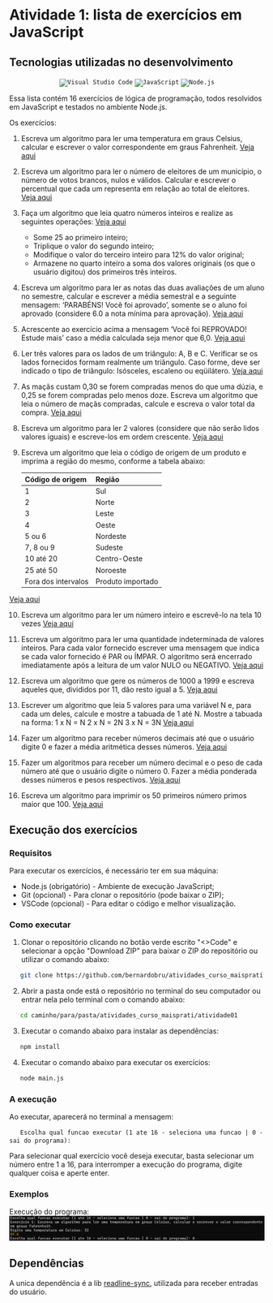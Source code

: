 # Atividade 1: lista de exercícios em JavaScript

## Tecnologias utilizadas no desenvolvimento
<div align="center">
	<code><img width="50" src="https://user-images.githubusercontent.com/25181517/192108891-d86b6220-e232-423a-bf5f-90903e6887c3.png" alt="Visual Studio Code" title="Visual Studio Code"/></code>
	<code><img width="50" src="https://user-images.githubusercontent.com/25181517/117447155-6a868a00-af3d-11eb-9cfe-245df15c9f3f.png" alt="JavaScript" title="JavaScript"/></code>
	<code><img width="50" src="https://user-images.githubusercontent.com/25181517/183568594-85e280a7-0d7e-4d1a-9028-c8c2209e073c.png" alt="Node.js" title="Node.js"/></code>
</div>

Essa lista contém 16 exercícios de lógica de programação, todos resolvidos em JavaScript e testados no ambiente Node.js.

Os exercícios:

1. Escreva um algoritmo para ler uma temperatura em graus Celsius, calcular e escrever o valor correspondente em graus Fahrenheit.
[Veja aqui](https://github.com/bernardobru/atividades_curso_maisprati/blob/main/atividade01/exercicios/01_celsiusToFahrenheit.js)
2. Escreva um algoritmo para ler o número de eleitores de um município, o número de votos brancos, nulos e válidos. Calcular e escrever o percentual que cada um representa em relação ao total de eleitores.
[Veja aqui](https://github.com/bernardobru/atividades_curso_maisprati/blob/main/atividade01/exercicios/02_getPorcentageOfVotes.js)

3. Faça um algoritmo que leia quatro números inteiros e realize as seguintes operações:
[Veja aqui](https://github.com/bernardobru/atividades_curso_maisprati/blob/main/atividade01/exercicios/03_mathOperationsOnFourIntegers.js)
   - Some 25 ao primeiro inteiro;
   - Triplique o valor do segundo inteiro;
   - Modifique o valor do terceiro inteiro para 12% do valor original;
   - Armazene no quarto inteiro a soma dos valores originais (os que o usuário digitou) dos primeiros três inteiros.



4. Escreva um algoritmo para ler as notas das duas avaliações de um aluno no semestre, calcular e escrever a média semestral e a seguinte mensagem: ‘PARABÉNS! Você foi aprovado’, somente se o aluno foi aprovado (considere 6.0 a nota mínima para aprovação).
[Veja aqui](https://github.com/bernardobru/atividades_curso_maisprati/blob/main/atividade01/exercicios/04_arithmeticAverageWithoutElse.js)

5. Acrescente ao exercício acima a mensagem ‘Você foi REPROVADO! Estude mais’ caso a
   média calculada seja menor que 6,0.
[Veja aqui](https://github.com/bernardobru/atividades_curso_maisprati/blob/main/atividade01/exercicios/05_arithmeticAverageWithElse.js)

6. Ler três valores para os lados de um triângulo: A, B e C. Verificar se os lados fornecidos formam realmente um triângulo. Caso forme, deve ser indicado o tipo de triângulo: Isósceles, escaleno ou eqüilátero.
[Veja aqui](https://github.com/bernardobru/atividades_curso_maisprati/blob/main/atividade01/exercicios/06_verifyTriangle.js)

7. As maçãs custam 0,30 se forem compradas menos do que uma dúzia, e 0,25 se forem compradas pelo menos doze. Escreva um algoritmo que leia o número de maçãs compradas, calcule e escreva o valor total da compra.
[Veja aqui](https://github.com/bernardobru/atividades_curso_maisprati/blob/main/atividade01/exercicios/07_getApplePricesOf.js)

8. Escreva um algoritmo para ler 2 valores (considere que não serão lidos valores iguais) e escreve-los em ordem crescente.
[Veja aqui](https://github.com/bernardobru/atividades_curso_maisprati/blob/main/atividade01/exercicios/08_orderByAscending.js)

9. Escreva um algoritmo que leia o código de origem de um produto e imprima a região do mesmo, conforme a tabela abaixo:

   | Código de origem    | Região             |
   | ------------------- | ----------------- |
   | 1                   | Sul               |
   | 2                   | Norte             |
   | 3                   | Leste             |
   | 4                   | Oeste             |
   | 5 ou 6              | Nordeste          |
   | 7, 8 ou 9           | Sudeste           |
   | 10 até 20           | Centro-Oeste      |
   | 25 até 50           | Noroeste          |
   | Fora dos intervalos | Produto importado |
[Veja aqui](https://github.com/bernardobru/atividades_curso_maisprati/blob/main/atividade01/exercicios/09_getRegion.js)

10. Escreva um algoritmo para ler um número inteiro e escrevê-lo na tela 10 vezes
[Veja aqui](https://github.com/bernardobru/atividades_curso_maisprati/blob/main/atividade01/exercicios/10_printIntegerTenTimes.js)

11. Escreva um algoritmo para ler uma quantidade indeterminada de valores inteiros. Para cada valor fornecido escrever uma mensagem que indica se cada valor fornecido é PAR ou ÍMPAR. O algoritmo será encerrado imediatamente após a leitura de um valor NULO ou NEGATIVO.
[Veja aqui](https://github.com/bernardobru/atividades_curso_maisprati/blob/main/atividade01/exercicios/11_idOddOrEven.js)

12. Escreva um algoritmo que gere os números de 1000 a 1999 e escreva aqueles que, divididos por 11, dão resto igual a 5.
[Veja aqui](https://github.com/bernardobru/atividades_curso_maisprati/blob/main/atividade01/exercicios/12_getNumbersDividedByElevenWithRemainderFive.js)

13. Escrever um algoritmo que leia 5 valores para uma variável N e, para cada um deles, calcule e mostre a tabuada de 1 até N. Mostre a tabuada na forma:
1 x N = N
2 x N = 2N
3 x N = 3N
[Veja aqui](https://github.com/bernardobru/atividades_curso_maisprati/blob/main/atividade01/exercicios/13_getTableOf.js)

14. Fazer um algoritmo para receber números decimais até que o usuário digite 0 e fazer a média aritmética desses números.
[Veja aqui](https://github.com/bernardobru/atividades_curso_maisprati/blob/main/atividade01/exercicios/14_getArithmeticAverage.js)

15. Fazer um algoritmos para receber um número decimal e o peso de cada número até que o usuário digite o número 0. Fazer a média ponderada desses números e pesos respectivos.
[Veja aqui](https://github.com/bernardobru/atividades_curso_maisprati/blob/main/atividade01/exercicios/15_getWeightedAverage.js)

16. Escreva um algoritmo para imprimir os 50 primeiros número primos maior que 100.
[Veja aqui](https://github.com/bernardobru/atividades_curso_maisprati/blob/main/atividade01/exercicios/16_fifthyPrimesGreaterThenOneHundred.js)
## Execução dos exercícios

### Requisitos
Para executar os exercícios, é necessário ter em sua máquina: 
- Node.js (obrigatório) - Ambiente de execução JavaScript;
- Git (opcional) - Para clonar o repositório (pode baixar o ZIP);
- VSCode (opcional) - Para editar o código e melhor visualização.

### Como executar
1. Clonar o repositório clicando no botão verde escrito "<>Code" e selecionar a opção "Download ZIP" para baixar o ZIP do repositório ou utilizar o comando abaixo:
```bash
   git clone https://github.com/bernardobru/atividades_curso_maisprati.git
```
2. Abrir a pasta onde está o repositório no terminal do seu computador ou entrar nela pelo terminal com o comando abaixo:
```bash
   cd caminho/para/pasta/atividades_curso_maisprati/atividade01 
```
3. Executar o comando abaixo para instalar as dependências:
```bash
   npm install
```
4. Executar o comando abaixo para executar os exercícios:
```bash
   node main.js
```
 
### A execução

Ao executar, aparecerá no terminal a mensagem: 
```
   Escolha qual funcao executar (1 ate 16 - seleciona uma funcao | 0 - sai do programa):
```
Para selecionar qual exercício você deseja executar, basta selecionar um número entre 1 a 16, para interromper a execução do programa, digite qualquer coisa e aperte enter.

### Exemplos
Execução do programa:
![Exemplo de execução do programa](image/README/exemplo_execucao.png)

## Dependências

A unica dependência é a lib [readline-sync](https://github.com/anseki/readline-sync), utilizada para receber entradas do usuário.